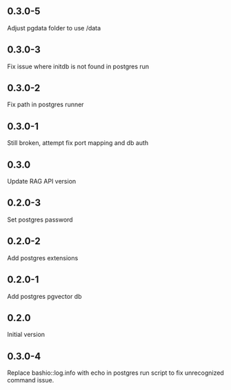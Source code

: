 <!-- https://developers.home-assistant.io/docs/add-ons/presentation#keeping-a-changelog -->

## 0.3.0-5

Adjust pgdata folder to use /data

## 0.3.0-3

Fix issue where initdb is not found in postgres run

## 0.3.0-2

Fix path in postgres runner

## 0.3.0-1

Still broken, attempt fix port mapping and db auth

## 0.3.0

Update RAG API version

## 0.2.0-3

Set postgres password

## 0.2.0-2

Add postgres extensions

## 0.2.0-1

Add postgres pgvector db

## 0.2.0

Initial version

## 0.3.0-4

Replace bashio::log.info with echo in postgres run script to fix unrecognized command issue.

